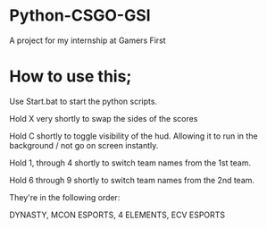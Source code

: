 # Python-CSGO-GSI
A project for my internship at Gamers First

# How to use this;

Use Start.bat to start the python scripts.

Hold X very shortly to swap the sides of the scores

Hold C shortly to toggle visibility of the hud. Allowing it to run in the background / not go on screen instantly.

Hold 1, through 4 shortly to switch team names from the 1st team.

Hold 6 through 9 shortly to switch team names from the 2nd team.

They're in the following order:

DYNASTY, MCON ESPORTS, 4 ELEMENTS, ECV ESPORTS
